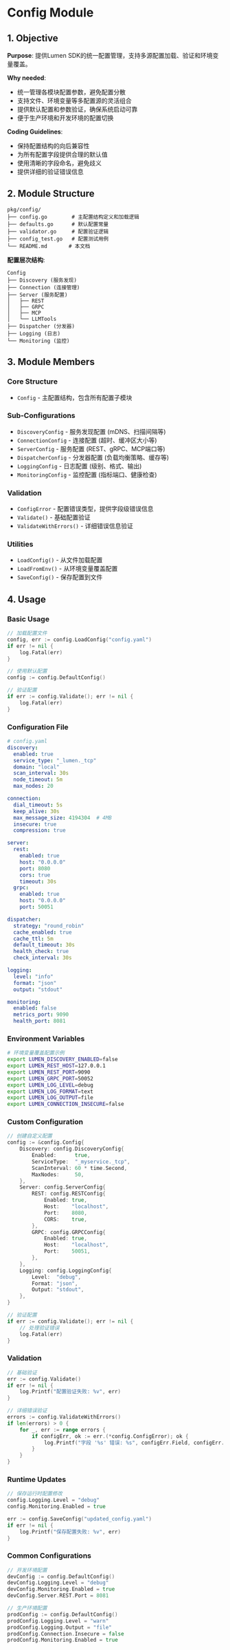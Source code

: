 # Config Module

## 1. Objective

**Purpose**: 提供Lumen SDK的统一配置管理，支持多源配置加载、验证和环境变量覆盖。

**Why needed**: 
- 统一管理各模块配置参数，避免配置分散
- 支持文件、环境变量等多配置源的灵活组合
- 提供默认配置和参数验证，确保系统启动可靠
- 便于生产环境和开发环境的配置切换

**Coding Guidelines**:
- 保持配置结构的向后兼容性
- 为所有配置字段提供合理的默认值
- 使用清晰的字段命名，避免歧义
- 提供详细的验证错误信息

## 2. Module Structure

```
pkg/config/
├── config.go        # 主配置结构定义和加载逻辑
├── defaults.go      # 默认配置常量
├── validator.go     # 配置验证逻辑
├── config_test.go   # 配置测试用例
└── README.md       # 本文档
```

**配置层次结构**:
```
Config
├── Discovery (服务发现)
├── Connection (连接管理)
├── Server (服务配置)
│   ├── REST
│   ├── GRPC
│   ├── MCP
│   └── LLMTools
├── Dispatcher (分发器)
├── Logging (日志)
└── Monitoring (监控)
```

## 3. Module Members

### Core Structure
- `Config` - 主配置结构，包含所有配置子模块

### Sub-Configurations
- `DiscoveryConfig` - 服务发现配置 (mDNS、扫描间隔等)
- `ConnectionConfig` - 连接配置 (超时、缓冲区大小等)
- `ServerConfig` - 服务配置 (REST、gRPC、MCP端口等)
- `DispatcherConfig` - 分发器配置 (负载均衡策略、缓存等)
- `LoggingConfig` - 日志配置 (级别、格式、输出)
- `MonitoringConfig` - 监控配置 (指标端口、健康检查)

### Validation
- `ConfigError` - 配置错误类型，提供字段级错误信息
- `Validate()` - 基础配置验证
- `ValidateWithErrors()` - 详细错误信息验证

### Utilities
- `LoadConfig()` - 从文件加载配置
- `LoadFromEnv()` - 从环境变量覆盖配置
- `SaveConfig()` - 保存配置到文件

## 4. Usage

### Basic Usage

```go
// 加载配置文件
config, err := config.LoadConfig("config.yaml")
if err != nil {
    log.Fatal(err)
}

// 使用默认配置
config := config.DefaultConfig()

// 验证配置
if err := config.Validate(); err != nil {
    log.Fatal(err)
}
```

### Configuration File

```yaml
# config.yaml
discovery:
  enabled: true
  service_type: "_lumen._tcp"
  domain: "local"
  scan_interval: 30s
  node_timeout: 5m
  max_nodes: 20

connection:
  dial_timeout: 5s
  keep_alive: 30s
  max_message_size: 4194304  # 4MB
  insecure: true
  compression: true

server:
  rest:
    enabled: true
    host: "0.0.0.0"
    port: 8080
    cors: true
    timeout: 30s
  grpc:
    enabled: true
    host: "0.0.0.0"
    port: 50051

dispatcher:
  strategy: "round_robin"
  cache_enabled: true
  cache_ttl: 5m
  default_timeout: 30s
  health_check: true
  check_interval: 30s

logging:
  level: "info"
  format: "json"
  output: "stdout"

monitoring:
  enabled: false
  metrics_port: 9090
  health_port: 8081
```

### Environment Variables

```bash
# 环境变量覆盖配置示例
export LUMEN_DISCOVERY_ENABLED=false
export LUMEN_REST_HOST=127.0.0.1
export LUMEN_REST_PORT=9090
export LUMEN_GRPC_PORT=50052
export LUMEN_LOG_LEVEL=debug
export LUMEN_LOG_FORMAT=text
export LUMEN_LOG_OUTPUT=file
export LUMEN_CONNECTION_INSECURE=false
```

### Custom Configuration

```go
// 创建自定义配置
config := &config.Config{
    Discovery: config.DiscoveryConfig{
        Enabled:      true,
        ServiceType:  "_myservice._tcp",
        ScanInterval: 60 * time.Second,
        MaxNodes:     50,
    },
    Server: config.ServerConfig{
        REST: config.RESTConfig{
            Enabled: true,
            Host:    "localhost",
            Port:    8080,
            CORS:    true,
        },
        GRPC: config.GRPCConfig{
            Enabled: true,
            Host:    "localhost",
            Port:    50051,
        },
    },
    Logging: config.LoggingConfig{
        Level:  "debug",
        Format: "json",
        Output: "stdout",
    },
}

// 验证配置
if err := config.Validate(); err != nil {
    // 处理验证错误
    log.Fatal(err)
}
```

### Validation

```go
// 基础验证
err := config.Validate()
if err != nil {
    log.Printf("配置验证失败: %v", err)
}

// 详细错误验证
errors := config.ValidateWithErrors()
if len(errors) > 0 {
    for _, err := range errors {
        if configErr, ok := err.(*config.ConfigError); ok {
            log.Printf("字段 '%s' 错误: %s", configErr.Field, configErr.Message)
        }
    }
}
```

### Runtime Updates

```go
// 保存运行时配置修改
config.Logging.Level = "debug"
config.Monitoring.Enabled = true

err := config.SaveConfig("updated_config.yaml")
if err != nil {
    log.Printf("保存配置失败: %v", err)
}
```

### Common Configurations

```go
// 开发环境配置
devConfig := config.DefaultConfig()
devConfig.Logging.Level = "debug"
devConfig.Monitoring.Enabled = true
devConfig.Server.REST.Port = 8081

// 生产环境配置
prodConfig := config.DefaultConfig()
prodConfig.Logging.Level = "warn"
prodConfig.Logging.Output = "file"
prodConfig.Connection.Insecure = false
prodConfig.Monitoring.Enabled = true
```